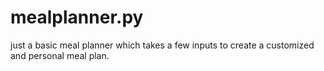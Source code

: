 # mealplanner.py
just a basic meal planner which takes a few inputs to create a customized and personal meal plan.
